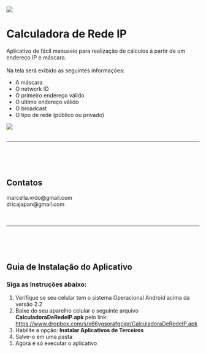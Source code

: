 <img src='https://calculadora-rede-ip.googlecode.com/svn/banner.JPG'>
<h1>Calculadora de Rede IP</h1>
Aplicativo de fácil manuseio para realização de cálculos à partir de um endereço IP e máscara.<br>
<br>Na tela será exibido as seguintes informações: <br>
<ul>
<li>A máscara</li>
<li>O network ID</li>
<li>O primeiro endereço válido</li>
<li>O último endereço válido</li>
<li>O broadcast</li>
<li>O tipo de rede (público ou privado)</li>
</ul>
<img src='https://calculadora-rede-ip.googlecode.com/svn/Desenho12.png'>
<br>
<br>
<hr><br>
<br>
<br>
<h2>Contatos</h2>
marcella.vrdo@gmail.com<br>
dricajapan@gmail.com<br>
<br>
<br>
<hr><br>
<br>
<br>
<h2>Guia de Instalação do Aplicativo</h2>
<h3>Siga as Instruções abaixo:</h3>
<ol>
<li> Verifique se seu celular tem o sistema Operacional Android acima da versão 2.2</li>
<li> Baixe do seu aparelho celular o seguinte arquivo <strong>CalculadoraDeRedeIP.apk</strong> pelo link: <a href='https://www.dropbox.com/s/x66ygsorafgcjqr/CalculadoraDeRedeIP.apk'>https://www.dropbox.com/s/x66ygsorafgcjqr/CalculadoraDeRedeIP.apk</a></li>
<li> Habilite a opção: <strong>Instalar Aplicativos de Terceiros</strong></li>
<li> Salve-o em uma pasta</li>
<li> Agora é só executar o aplicativo</li>
</ol>